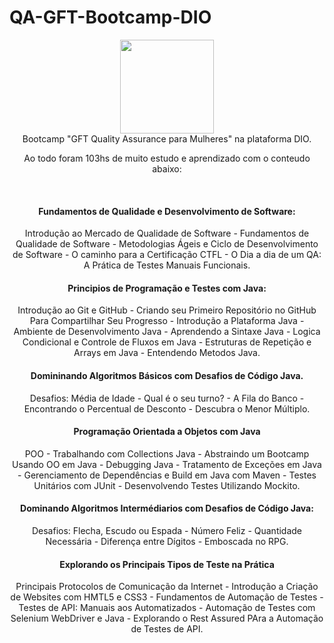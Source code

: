 # QA-GFT-Bootcamp-DIO
<div align="center">
<img height="150em" src="https://hermes.digitalinnovation.one/tracks/3ae0666b-ad40-4952-be45-5b308a77e360.png">
<br>
Bootcamp "GFT Quality Assurance para Mulheres" na plataforma DIO.
<p>Ao todo foram 103hs de muito estudo e aprendizado com o conteudo abaixo:
<br>
<div align="center">
<br>
<h4> Fundamentos de Qualidade e Desenvolvimento de Software:</h4>
<p>Introdução ao Mercado de Qualidade de Software - Fundamentos de Qualidade de Software - Metodologias Ágeis e Ciclo de Desenvolvimento de Software - O caminho para a Certificação CTFL - O Dia a dia de um QA: A Prática de Testes Manuais Funcionais.
<br>
<h4> Principios de Programação e Testes com Java: </h4>
<p>Introdução ao Git e GitHub - Criando seu Primeiro Repositório no GitHub Para Compartilhar Seu Progresso - Introdução a Plataforma Java - Ambiente de Desenvolvimento Java - Aprendendo a Sintaxe Java - Logica Condicional e Controle de Fluxos em Java - Estruturas de Repetição e Arrays em Java - Entendendo Metodos Java.
<br>
<h4> Domininando Algoritmos Básicos com Desafios de Código Java. </h4>
<p>Desafios: Média de Idade - Qual é o seu turno? - A Fila do Banco - Encontrando o Percentual de Desconto - Descubra o Menor Múltiplo.
<br>
<h4> Programação Orientada a Objetos com Java </h4>
<p>POO - Trabalhando com Collections Java - Abstraindo um Bootcamp Usando OO em Java - Debugging Java - Tratamento de Exceções em Java - Gerenciamento de Dependências e Build em Java com Maven -   Testes Unitários com JUnit - Desenvolvendo Testes Utilizando Mockito.
<br>
<h4> Dominando Algoritmos Intermédiarios com Desafios de Código Java:</h4>
<p>Desafios: Flecha, Escudo ou Espada - Número Feliz - Quantidade Necessária - Diferença entre Dígitos - Emboscada no RPG.
<br>
<h4> Explorando os Principais Tipos de Teste na Prática</h4>
<p>Principais Protocolos de Comunicação da Internet - Introdução a Criação de Websites com HMTL5 e CSS3 - Fundamentos de Automação de Testes - Testes de API: Manuais aos Automatizados - Automação de Testes com Selenium WebDriver e Java - Explorando o Rest Assured PAra a Automação de Testes de API.
</div>

